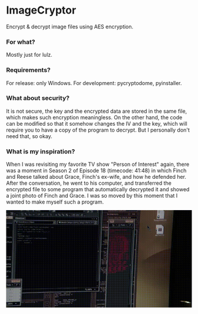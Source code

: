 # ImageCryptor
Encrypt & decrypt image files using AES encryption.

### For what?
Mostly just for lulz.

### Requirements?
For release: only Windows.
For development: pycryptodome, pyinstaller.

### What about security?
It is not secure, the key and the encrypted data are stored in the same file, which makes such encryption meaningless.
On the other hand, the code can be modified so that it somehow changes the IV and the key, which will require you to have a copy of the program to decrypt.
But I personally don't need that, so okay.

### What is my inspiration?
When I was revisiting my favorite TV show "Person of Interest" again, there was a moment in Season 2 of Episode 18 (timecode: 41:48) in which Finch and Reese talked about Grace, Finch's ex-wife, and how he defended her. After the conversation, he went to his computer, and transferred the encrypted file to some program that automatically decrypted it and showed a joint photo of Finch and Grace. I was so moved by this moment that I wanted to make myself such a program.

![ImageCryptor](./poi_example.gif)
